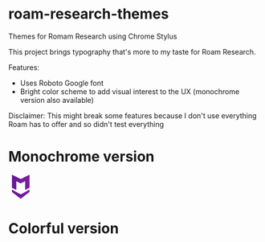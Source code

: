 # roam-research-themes
Themes for Romam Research using Chrome Stylus

This project brings typography that's more to my taste for Roam Research. 

Features: 
* Uses Roboto Google font
* Bright color scheme to add visual interest to the UX (monochrome version also available)

Disclaimer: 
This might break some features because I don't use everything Roam has to offer and so didn't test everything

# Monochrome version
![Monochrome version](https://github.com/adam-p/markdown-here/raw/master/src/common/images/icon48.png "Logo Title Text 1")

# Colorful version
